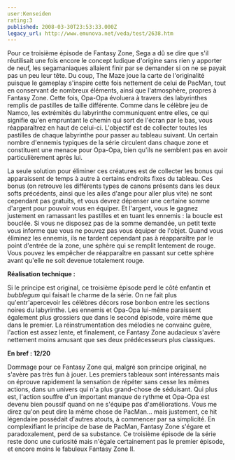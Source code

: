 ```yaml
---
user:Kenseiden
rating:3
published: 2008-03-30T23:53:33.000Z
legacy_url: http://www.emunova.net/veda/test/2638.htm
---
```

Pour ce troisième épisode de Fantasy Zone, Sega a dû se dire que s'il réutilisait une fois encore le concept ludique d'origine sans rien y apporter de neuf, les segamaniaques allaient finir par se demander si on ne se payait pas un peu leur tête. Du coup, The Maze joue la carte de l'originalité puisque le gameplay s'inspire cette fois nettement de celui de PacMan, tout en conservant de nombreux éléments, ainsi que l'atmosphère, propres à Fantasy Zone. Cette fois, Opa-Opa évoluera à travers des labyrinthes remplis de pastilles de taille différente. Comme dans le célèbre jeu de Namco, les extrémités du labyrinthe communiquent entre elles, ce qui signifie qu'en empruntant le chemin qui sort de l'écran par le bas, vous réapparaîtrez en haut de celui-ci. L'objectif est de collecter toutes les pastilles de chaque labyrinthe pour passer au tableau suivant. Un certain nombre d'ennemis typiques de la série circulent dans chaque zone et constituent une menace pour Opa-Opa, bien qu'ils ne semblent pas en avoir particulièrement après lui.  

  

La seule solution pour éliminer ces créatures est de collecter les bonus qui apparaissent de temps à autre à certains endroits fixes du tableau. Ces bonus (on retrouve les différents types de canons présents dans les deux softs précédents, ainsi que les ailes d'ange pour aller plus vite) ne sont cependant pas gratuits, et vous devrez dépenser une certaine somme d'argent pour pouvoir vous en équiper. Et l'argent, vous le gagnez justement en ramassant les pastilles et en tuant les ennemis : la boucle est bouclée. Si vous ne disposez pas de la somme demandée, un petit texte vous informe que vous ne pouvez pas vous équiper de l'objet. Quand vous éliminez les ennemis, ils ne tardent cependant pas à réapparaître par le point d'entrée de la zone, une sphère qui se remplit lentement de rouge. Vous pouvez les empêcher de réapparaître en passant sur cette sphère avant qu'elle ne soit devenue totalement rouge.  

  

**Réalisation technique :**   

Si le principe est original, ce troisième épisode perd le côté enfantin et _bubblegum_ qui faisait le charme de la série. On ne fait plus qu'entr'apercevoir les célèbres décors rose bonbon entre les sections noires du labyrinthe. Les ennemis et Opa-Opa lui-même paraissent également plus grossiers que dans le second épisode, voire même que dans le premier. La réinstrumentation des mélodies ne convainc guère, l'action est assez lente, et finalement, ce Fantasy Zone audacieux s'avère nettement moins amusant que ses deux prédécesseurs plus classiques.  

  

**En bref : 12/20**   

Dommage pour ce Fantasy Zone qui, malgré son principe original, ne s'avère pas très fun à jouer. Les premiers tableaux sont intéressants mais on éprouve rapidement la sensation de répéter sans cesse les mêmes actions, dans un univers qui n'a plus grand-chose de séduisant. Qui plus est, l'action souffre d'un important manque de rythme et Opa-Opa est devenu bien poussif quand on ne s'équipe pas d'améliorations. Vous me direz qu'on peut dire la même chose de PacMan... mais justement, ce hit légendaire possédait d'autres atouts, à commencer par sa simplicité. En complexifiant le principe de base de PacMan, Fantasy Zone s'égare et paradoxalement, perd de sa substance. Ce troisième épisode de la série reste donc une curiosité mais n'égale certainement pas le premier épisode, et encore moins le fabuleux Fantasy Zone II.